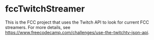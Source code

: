 # fccTwitchStreamer
This is the FCC project that uses the Twitch API to look for current FCC streamers. For more details, see https://www.freecodecamp.com/challenges/use-the-twitchtv-json-api.
